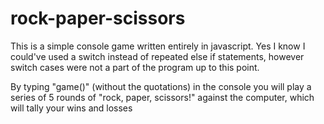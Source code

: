 # rock-paper-scissors

This is a simple console game written entirely in javascript. Yes I know I could've used a switch instead of repeated else if statements, however switch cases were not a part of the program up to this point. 

By typing "game()" (without the quotations) in the console you will play a series of 5 rounds of "rock, paper, scissors!" against the computer, which will tally your wins and losses
